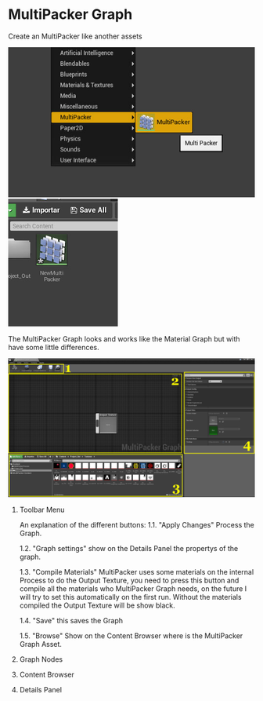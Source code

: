 # MultiPacker Graph

Create an MultiPacker like another assets

![Marketplace](/Images/asset.jpg)
![Marketplace](/Images/assetMP.jpg)

The MultiPacker Graph looks and works like the Material Graph but with have some little differences.

![Marketplace](/Images/graph.jpg)

1. Toolbar Menu

    An explanation of the different buttons:
    1.1. "Apply Changes" Process the Graph.

    1.2. "Graph settings" show on the Details Panel the propertys of the graph.

    1.3. "Compile Materials" MultiPacker uses some materials on the internal Process to do the Output Texture, you need to press this button and compile all the materials who MultiPacker Graph needs, on the future I will try to set this automatically on the first run. Without the materials compiled the Output Texture will be show black.

    1.4. "Save" this saves the Graph

    1.5. "Browse" Show on the Content Browser where is the MultiPacker Graph Asset.

2. Graph Nodes

3. Content Browser

4. Details Panel
